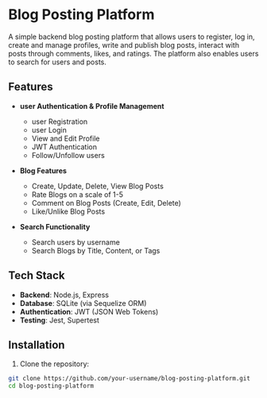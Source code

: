 # Blog Posting Platform

A simple backend blog posting platform that allows users to register, log in, create and manage profiles, write and publish blog posts, interact with posts through comments, likes, and ratings. The platform also enables users to search for users and posts.

## Features

- **user Authentication & Profile Management**
  - user Registration
  - user Login
  - View and Edit Profile
  - JWT Authentication
  - Follow/Unfollow users
  
- **Blog Features**
  - Create, Update, Delete, View Blog Posts
  - Rate Blogs on a scale of 1-5
  - Comment on Blog Posts (Create, Edit, Delete)
  - Like/Unlike Blog Posts
  
- **Search Functionality**
  - Search users by username
  - Search Blogs by Title, Content, or Tags

## Tech Stack

- **Backend**: Node.js, Express
- **Database**: SQLite (via Sequelize ORM)
- **Authentication**: JWT (JSON Web Tokens)
- **Testing**: Jest, Supertest

## Installation

1. Clone the repository:

```bash
git clone https://github.com/your-username/blog-posting-platform.git
cd blog-posting-platform
